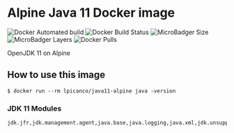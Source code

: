 # Alpine Java 11 Docker image

![Docker Automated build](https://img.shields.io/docker/automated/lpicanco/java11-alpine.svg) 
![Docker Build Status](https://img.shields.io/docker/build/lpicanco/java11-alpine.svg)
![MicroBadger Size](https://img.shields.io/microbadger/image-size/lpicanco/java11-alpine.svg)
![MicroBadger Layers](https://img.shields.io/microbadger/layers/lpicanco/java11-alpine.svg)
![Docker Pulls](https://img.shields.io/docker/pulls/lpicanco/java11-alpine.svg)

OpenJDK 11 on Alpine

## How to use this image

```console
$ docker run --rm lpicanco/java11-alpine java -version
```

### JDK 11 Modules
```
jdk.jfr,jdk.management.agent,java.base,java.logging,java.xml,jdk.unsupported,java.sql,java.sql.rowset,java.naming,java.desktop,java.management,java.security.jgss,java.instrument
```